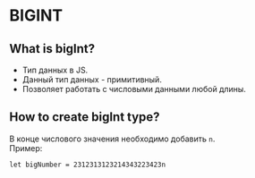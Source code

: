 # BIGINT

## What is bigInt?
- Тип данных в JS.
- Данный тип данных - примитивный.
- Позволяет работать с числовыми данными любой длины.

## How to create bigInt type?
В конце числового значения необходимо добавить `n`.  
Пример:
```
let bigNumber = 2312313123214343223423n
```